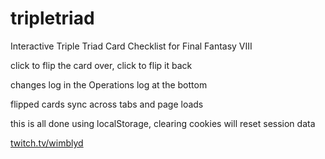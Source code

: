 # tripletriad

Interactive Triple Triad Card Checklist for Final Fantasy VIII

click to flip the card over, click to flip it back

changes log in the Operations log at the bottom

flipped cards sync across tabs and page loads 

this is all done using localStorage, clearing cookies will reset session data

<a href="https://www.twitch.tv/wimblyd">twitch.tv/wimblyd</a>
